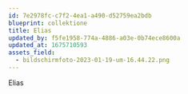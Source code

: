 ```yaml
---
id: 7e2978fc-c7f2-4ea1-a490-d52759ea2bdb
blueprint: collektione
title: Elias
updated_by: f5fe1958-774a-4886-a03e-0b74ece8600a
updated_at: 1675710593
assets_field:
  - bildschirmfoto-2023-01-19-um-16.44.22.png
---
```

Elias